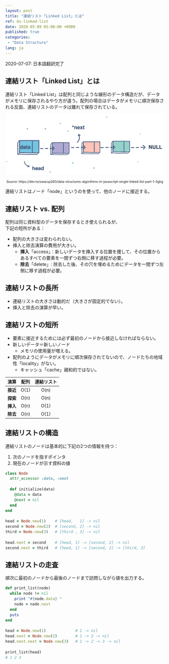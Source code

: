 ```yaml
---
layout: post
title: "連結リスト「Linked List」とは"
ref: ds-linked-list
date: 2020-05-09 05:00:00 +0900
published: true
categories:
 - "Data Structure"
lang: ja
---
```


<div class="updated"> 
2020-07-07: 日本語翻訳完了
</div>

## 連結リスト「Linked List」とは

連結リスト「Linked List」は配列と同じような線形のデータ構造だが、データがメモリに保存されるやり方が違う。配列の場合はデータがメモリに順次保存される反面、連結リストのデータは離れて保存されている。

![Linked List image](assets/images/data-structure/linked-list/linkedlist.png)
<div style="font-size: 10px; text-align: center;">Source: https://dev.to/swarup260/data-structures-algorithms-in-javascript-single-linked-list-part-1-3ghg</div>

連結リストはノード「node」というのを使って、他のノードに接近する。

<div class="divider"></div>

## 連結リスト vs. 配列
配列は同じ資料型のデータを保存するとき使えられるが、<br>下記の短所がある：
- 配列の大きさは変わられない。
- 挿入と除去演算の費用が大きい。
  + **挿入**「access」：新しいデータを挿入する位置を捜して、その位置からあるすべての要素を一間ずつ右側に移す過程が必要。
  + **除去**「delete」: 除去した後、その穴を埋めるためにデータを一間ずつ左側に移す過程が必要。

<div class="divider"></div>

## 連結リストの長所
- 連結リストの大きさは動的だ（大きさが固定的でない）。
- 挿入と除去の演算が早い。

## 連結リストの短所
- 要素に接近するためには必ず最初のノードから接近しなければならない。
- 新しいデータ＝新しいノード
  + メモリの使用量が増える。
- 配列のようにデータがメモリに順次保存されてないので、ノードたちの地域性「locality」がない。
  + キャッシュ「cache」親和的ではない。

| 演算 | 配列 | 連結リスト |
|:---:|:---:|:---:|
|**接近**| O(1) | O(n) |
|**探索**| O(n) | O(n) |
|**挿入**| O(n) | O(1) |
|**除去**| O(n) | O(1) |

<div class="divider"></div>

## 連結リストの構造
連結リストのノードは基本的に下記の2つの情報を持つ：
1. 次のノードを指すポインタ
2. 現在のノードが示す資料の値 

```rb
class Node
  attr_accessor :data, :next
  
  def initialize(data)
    @data = data
    @next = nil
  end
end

head = Node.new(1)    # [head,   1] -> nil
second = Node.new(2)  # [second, 2] -> nil
third = Node.new(3)   # [third , 3] -> nil

head.next = second    # [head, 1] -> [second, 2] -> nil
second.next = third   # [head, 1] -> [second, 2] -> [third, 3]
```

## 連結リストの走査

順次に最初のノードから最後のノードまで訪問しながら値を出力する。
```rb
def print_list(node)
  while node != nil
    print "#{node.data} "
    node = node.next
  end
  puts
end

head = Node.new(1)             # 1 -> nil
head.next = Node.new(2)        # 1 -> 2 -> nil
head.next.next = Node.new(3)   # 1 -> 2 -> 3 -> nil

print_list(head)
# 1 2 3
```


